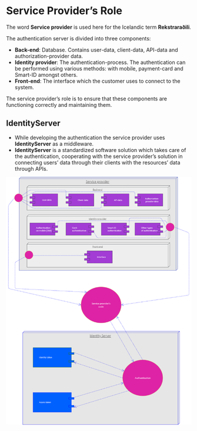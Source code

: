 # Service Provider’s Role

The word **Service provider** is used here for the Icelandic term **Rekstraraðili**.

The authentication server is divided into three components:

- **Back-end**: Database. Contains user-data, client-data, API-data and authorization-provider data.
- **Identity provider**: The authentication-process. The authentication can be performed using various methods: with mobile, payment-card and Smart-ID amongst others.
- **Front-end**: The interface which the customer uses to connect to the system.

The service provider’s role is to ensure that these components are functioning correctly and maintaining them.

## IdentityServer

- While developing the authentication the service provider uses **IdentityServer** as a middleware.
- **IdentityServer** is a standardized software solution which takes care of the authentication, cooperating with the service provider’s solution in connecting users’ data through their clients with the resources’ data through APIs.

![service-provider-role/untitled.png](service-provider-role/untitled.png)
